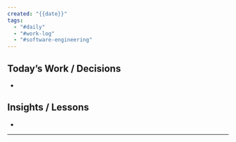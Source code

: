 ```yaml
---
created: "{{date}}"
tags:
  - "#daily"
  - "#work-log"
  - "#software-engineering"
---
```

## Today’s Work / Decisions
- 

## Insights / Lessons
- 

---
